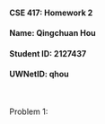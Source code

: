 #### CSE 417: Homework 2
#### Name: Qingchuan Hou
#### Student ID: 2127437
#### UWNetID: qhou
<br/>

Problem 1:

